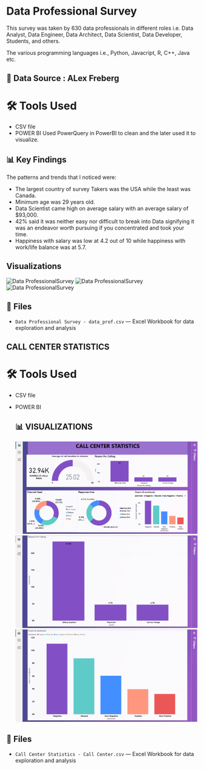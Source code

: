 
# Data Professional Survey

This survey was taken by 630 data professionals in different roles i.e. Data Analyst, Data Engineer, Data Architect, Data Scientist, Data Developer, Students, and others.

The various programming languages i.e., Python, Javacript, R, C++, Java etc.

## 📑 Data Source : ALex Freberg

# 🛠️ Tools Used
- CSV file
- POWER BI
Used PowerQuery in PowerBI to clean and the later used it to visualize.


## 📊 Key Findings

The patterns and trends that I noticed were:
- The largest country of survey Takers was the USA while the least was Canada.
- Minimum age was 29 years old.
- Data Scientist came high on average salary with an average salary of $93,000.
- 42% said it was neither easy nor difficult to break into Data signifying it was an endeavor worth pursuing if you concentrated and took your time.
- Happiness with salary was low at 4.2 out of 10 while happiness with work/life balance was at 5.7.

## Visualizations 
![Data ProfessionalSurvey](https://mavenanalyticsio-upload-bucket-prod.s3.us-west-2.amazonaws.com/178378569/projects/3dadbb30-6df9-4299-8690-64fae4c55021.png)
![Data ProfessionalSurvey](https://mavenanalyticsio-upload-bucket-prod.s3.us-west-2.amazonaws.com/178378569/projects/9253/3c6c2447-8fdc-4779-ac14-7d2b81f595ba.png)
![Data ProfessionalSurvey](https://mavenanalyticsio-upload-bucket-prod.s3.us-west-2.amazonaws.com/178378569/projects/9253/9bd13e35-0043-49e4-bd9e-c5a482723574.png)

## 📂 Files
- `Data Professional Survey - data_prof.csv` — Excel Workbook for data exploration and analysis



## CALL CENTER STATISTICS


# 🛠️ Tools Used
- CSV file
- POWER BI

  ## 📊 VISUALIZATIONS
  ![Call Center Statistics](https://github.com/MoAngwenyi/PorfolioProjects/blob/main/PowerBI/Call%20Center%20Statistics/call01.PNG?raw=true)
  ![Call Center Statistics](https://github.com/MoAngwenyi/PorfolioProjects/blob/main/PowerBI/Call%20Center%20Statistics/call03.PNG?raw=true)
  ![Call Center Statistics](https://github.com/MoAngwenyi/PorfolioProjects/blob/main/PowerBI/Call%20Center%20Statistics/call04.PNG?raw=true)

## 📂 Files
- `Call Center Statistics - Call Center.csv` — Excel Workbook for data exploration and analysis
